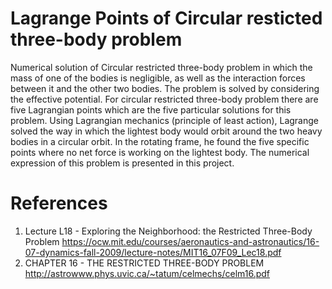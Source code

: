 # Lagrange Points of Circular resticted three-body problem
Numerical solution of Circular restricted three-body problem in which the mass of one of the bodies is negligible, as well as the interaction forces between it and the other two bodies. The problem is solved by considering the effective potential. For circular restricted three-body problem there are five Lagrangian points which are the five particular solutions for this problem. Using Lagrangian mechanics (principle of least action), Lagrange solved the way in which the lightest body would orbit around the two heavy bodies in a circular orbit. In the rotating frame, he found the five specific points where no net force is working on the lightest body. The numerical expression of this problem is presented in this project.



# References
1. Lecture L18 - Exploring the Neighborhood: the Restricted Three-Body Problem
https://ocw.mit.edu/courses/aeronautics-and-astronautics/16-07-dynamics-fall-2009/lecture-notes/MIT16_07F09_Lec18.pdf
2. CHAPTER 16 - THE RESTRICTED THREE-BODY PROBLEM
http://astrowww.phys.uvic.ca/~tatum/celmechs/celm16.pdf
